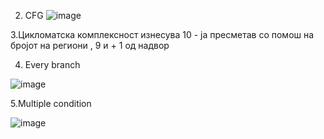 2. CFG
   ![image](https://github.com/ivanov1332/SI_2024_lab2_223130/assets/164433534/b1915c3d-1939-4540-902d-61668a364c42)
   
3.Цикломатска комплексност изнесува 10 - ја пресметав со помош на бројот на региони , 9 и + 1 од надвор

4. Every branch 

![image](https://github.com/ivanov1332/SI_2024_lab2_223130/assets/164433534/6541b530-68ab-4f49-8ccb-d8d1376b0d96)

5.Multiple condition

![image](https://github.com/ivanov1332/SI_2024_lab2_223130/assets/164433534/5119ea3f-5451-48da-b1ca-661a1e3ee759)

